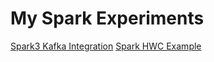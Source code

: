 # My Spark Experiments

[Spark3 Kafka Integration](https://github.com/rangareddy/ranga_spark_experiments/tree/master/spark3-kafka-integration)
[Spark HWC Example](https://github.com/rangareddy/ranga_spark_experiments/tree/master/SparkCDPHWCExample)
